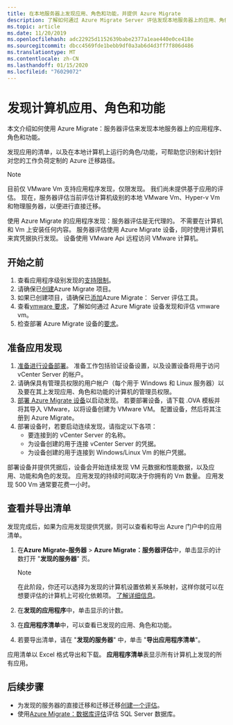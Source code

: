 ```yaml
---
title: 在本地服务器上发现应用、角色和功能，并提供 Azure Migrate
description: 了解如何通过 Azure Migrate Server 评估发现本地服务器上的应用、角色和功能。
ms.topic: article
ms.date: 11/20/2019
ms.openlocfilehash: adc22925d1152639babe2377a1eae440e0ce418e
ms.sourcegitcommit: dbcc4569fde1bebb9df0a3ab6d4d3ff7f806d486
ms.translationtype: MT
ms.contentlocale: zh-CN
ms.lasthandoff: 01/15/2020
ms.locfileid: "76029072"
---
```

# <a name="discover-machine-apps-roles-and-features"></a>发现计算机应用、角色和功能

本文介绍如何使用 Azure Migrate：服务器评估来发现本地服务器上的应用程序、角色和功能。

发现应用的清单，以及在本地计算机上运行的角色/功能，可帮助您识别和计划针对您的工作负荷定制的 Azure 迁移路径。

> [!NOTE]
> 目前仅 VMware Vm 支持应用程序发现，仅限发现。 我们尚未提供基于应用的评估。  现在，服务器评估当前评估计算机级别的本地 VMware Vm、Hyper-v Vm 和物理服务器，以便进行直接迁移。

使用 Azure Migrate 的应用程序发现：服务器评估是无代理的。 不需要在计算机和 Vm 上安装任何内容。 服务器评估使用 Azure Migrate 设备，同时使用计算机来宾凭据执行发现。 设备使用 VMware Api 远程访问 VMware 计算机。


## <a name="before-you-start"></a>开始之前

1. 查看应用程序级别发现的[支持限制](migrate-support-matrix-vmware.md#application-discovery)。
2. 请确保已[创建](how-to-add-tool-first-time.md)Azure Migrate 项目。
3. 如果已创建项目，请确保已[添加](how-to-assess.md)Azure Migrate： Server 评估工具。
4. 查看[vmware 要求](migrate-support-matrix-vmware.md#vmware-requirements)，了解如何通过 Azure Migrate 设备发现和评估 vmware vm。
4. 检查部署 Azure Migrate 设备的[要求](migrate-appliance.md)。

## <a name="prepare-for-app-discovery"></a>准备应用发现

1. [准备进行设备部署](tutorial-prepare-vmware.md)。 准备工作包括验证设备设置，以及设置设备将用于访问 vCenter Server 的帐户。
2. 请确保具有管理员权限的用户帐户（每个用于 Windows 和 Linux 服务器）以及要在其上发现应用、角色和功能的计算机的管理员权限。
3. [部署 Azure Migrate 设备](how-to-set-up-appliance-vmware.md)以启动发现。 若要部署设备，请下载 .OVA 模板并将其导入 VMware，以将设备创建为 VMware VM。 配置设备，然后将其注册到 Azure Migrate。
2. 部署设备时，若要启动连续发现，请指定以下各项：
    - 要连接到的 vCenter Server 的名称。
    - 为设备创建的用于连接 vCenter Server 的凭据。
    - 为设备创建的用于连接到 Windows/Linux Vm 的帐户凭据。

部署设备并提供凭据后，设备会开始连续发现 VM 元数据和性能数据，以及应用、功能和角色的发现。  应用发现的持续时间取决于你拥有的 Vm 数量。 应用发现 500 Vm 通常要花费一小时。

## <a name="review-and-export-the-inventory"></a>查看并导出清单

发现完成后，如果为应用发现提供凭据，则可以查看和导出 Azure 门户中的应用清单。

1. 在**Azure Migrate-服务器** > **Azure Migrate：服务器评估**中，单击显示的计数打开 "**发现的服务器**" 页。

    > [!NOTE]
    > 在此阶段，你还可以选择为发现的计算机设置依赖关系映射，这样你就可以在想要评估的计算机上可视化依赖项。 [了解详细信息](how-to-create-group-machine-dependencies.md)。

2. 在**发现的应用程序**中，单击显示的计数。
3. 在**应用程序清单**中，可以查看已发现的应用、角色和功能。
4. 若要导出清单，请在 "**发现的服务器**" 中，单击 "**导出应用程序清单**"。

应用清单以 Excel 格式导出和下载。 **应用程序清单**表显示所有计算机上发现的所有应用。

## <a name="next-steps"></a>后续步骤

- 为发现的服务器的直接迁移和迁移迁移[创建一个评估](how-to-create-assessment.md)。
- 使用[Azure Migrate：数据库评估](https://docs.microsoft.com/sql/dma/dma-assess-sql-data-estate-to-sqldb?view=sql-server-2017)评估 SQL Server 数据库。

